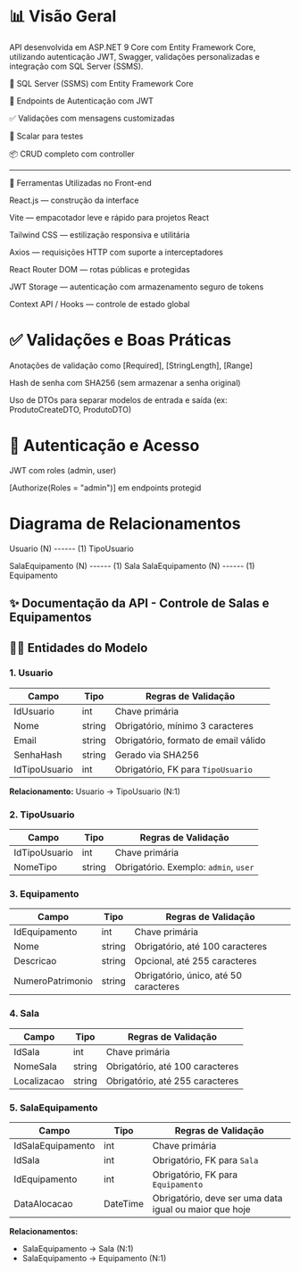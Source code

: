 

# 📊 Visão Geral

API desenvolvida em ASP.NET 9 Core com Entity Framework Core, utilizando autenticação JWT, Swagger, validações personalizadas e integração com SQL Server (SSMS).

💾 SQL Server (SSMS) com Entity Framework Core

🔐 Endpoints de Autenticação com JWT

✅ Validações com mensagens customizadas

📘 Scalar para testes

📦 CRUD completo com controller

-------------------------------------------------------------------------------------------------------------------------------------------------------------
🎨 Ferramentas Utilizadas no Front-end

React.js — construção da interface

Vite — empacotador leve e rápido para projetos React

Tailwind CSS — estilização responsiva e utilitária

Axios — requisições HTTP com suporte a interceptadores

React Router DOM — rotas públicas e protegidas

JWT Storage — autenticação com armazenamento seguro de tokens

Context API / Hooks — controle de estado global



# ✅ Validações e Boas Práticas

Anotações de validação como [Required], [StringLength], [Range]

Hash de senha com SHA256 (sem armazenar a senha original)

Uso de DTOs para separar modelos de entrada e saída (ex: ProdutoCreateDTO, ProdutoDTO)


# 🔐 Autenticação e Acesso

JWT com roles (admin, user)

[Authorize(Roles = "admin")] em endpoints protegid

 # Diagrama de Relacionamentos

Usuario (N) ------ (1) TipoUsuario

SalaEquipamento (N) ------ (1) Sala
SalaEquipamento (N) ------ (1) Equipamento


## ✨ Documentação da API - Controle de Salas e Equipamentos


## 👨‍💼 Entidades do Modelo

### 1. **Usuario**

| Campo         | Tipo   | Regras de Validação                  |
| ------------- | ------ | ------------------------------------ |
| IdUsuario     | int    | Chave primária                       |
| Nome          | string | Obrigatório, mínimo 3 caracteres     |
| Email         | string | Obrigatório, formato de email válido |
| SenhaHash     | string | Gerado via SHA256                    |
| IdTipoUsuario | int    | Obrigatório, FK para `TipoUsuario`   |

**Relacionamento:** Usuario → TipoUsuario (N:1)

### 2. **TipoUsuario**

| Campo         | Tipo   | Regras de Validação                   |
| ------------- | ------ | ------------------------------------- |
| IdTipoUsuario | int    | Chave primária                        |
| NomeTipo      | string | Obrigatório. Exemplo: `admin`, `user` |

### 3. **Equipamento**

| Campo            | Tipo   | Regras de Validação                   |
| ---------------- | ------ | ------------------------------------- |
| IdEquipamento    | int    | Chave primária                        |
| Nome             | string | Obrigatório, até 100 caracteres       |
| Descricao        | string | Opcional, até 255 caracteres          |
| NumeroPatrimonio | string | Obrigatório, único, até 50 caracteres |

### 4. **Sala**

| Campo       | Tipo   | Regras de Validação             |
| ----------- | ------ | ------------------------------- |
| IdSala      | int    | Chave primária                  |
| NomeSala    | string | Obrigatório, até 100 caracteres |
| Localizacao | string | Obrigatório, até 255 caracteres |

### 5. **SalaEquipamento**

| Campo             | Tipo     | Regras de Validação                                    |
| ----------------- | -------- | ------------------------------------------------------ |
| IdSalaEquipamento | int      | Chave primária                                         |
| IdSala            | int      | Obrigatório, FK para `Sala`                            |
| IdEquipamento     | int      | Obrigatório, FK para `Equipamento`                     |
| DataAlocacao      | DateTime | Obrigatório, deve ser uma data igual ou maior que hoje |

**Relacionamentos:**

* SalaEquipamento → Sala (N:1)
* SalaEquipamento → Equipamento (N:1)








